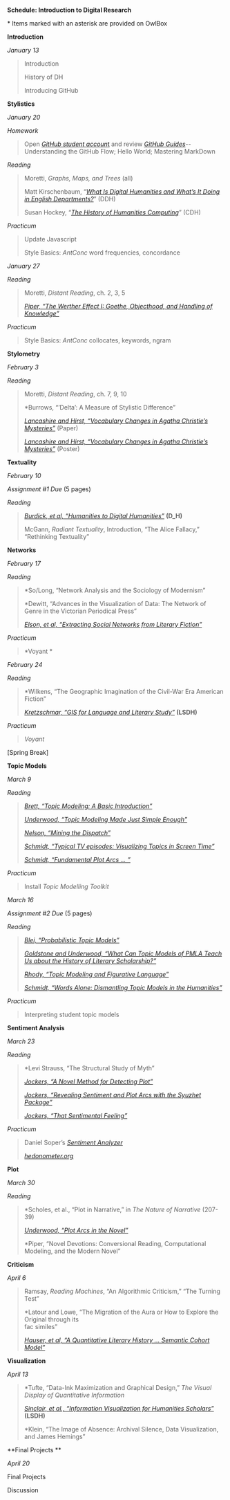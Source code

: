 **Schedule: Introduction to Digital Research**

\* Items marked with an asterisk are provided on OwlBox

**Introduction**

*January 13*

> Introduction
>
> History of DH
>
> Introducing GitHub

**Stylistics**

*January 20*

*Homework*

> Open [*GitHub student accoun*t](https://education.github.com/) and
> review [*GitHub Guides*](https://guides.github.com/)--Understanding
> the GitHub Flow; Hello World; Mastering MarkDown

*Reading*

> Moretti, *Graphs, Maps, and Trees* (all)
>
> Matt Kirschenbaum, “[*What Is Digital Humanities and What’s It Doing
> in English
> Departments?*](http://dhdebates.gc.cuny.edu/debates/text/38)” (DDH)
>
> Susan Hockey, “[*The History of Humanities
> Computing*](http://www.digitalhumanities.org/companion/view?docId=blackwell/9781405103213/9781405103213.xml&chunk.id=ss1-2-1&toc.depth=1&toc.id=ss1-2-1&brand=default)”
> (CDH)

*Practicum*

> Update Javascript
>
> Style Basics: *AntConc* word frequencies, concordance

*January 27*

*Reading*

> Moretti, *Distant Reading*, ch. 2, 3, 5
>
> [*Piper, “The Werther Effect I: Goethe, Objecthood, and Handling of
> Knowledge”*](http://piperlab.mcgill.ca/pdfs/WertherEffect1.pdf)

*Practicum*

> Style Basics: *AntConc* collocates, keywords, ngram

**Stylometry**

*February 3*

*Reading*

> Moretti, *Distant Reading*, ch. 7, 9, 10
>
> \*Burrows, “’Delta’: A Measure of Stylistic Difference”
>
> [*Lancashire and Hirst, “Vocabulary Changes in Agatha Christie’s
> Mysteries”*](http://ftp.cs.toronto.edu/pub/gh/Lancashire%2BHirst-extabs-2009.pdf)
> (Paper)
>
> [*Lancashire and Hirst, “Vocabulary Changes in Agatha Christie’s
> Mysteries”*](http://ftp.cs.toronto.edu/pub/gh/Lancashire+Hirst-2009-poster.pdf)
> (Poster)

**Textuality**

*February 10*

*Assignment \#1 Due* (5 pages)

*Reading*

> [*Burdick, et al, “Humanities to Digital
> Humanities”*](https://mitpress.mit.edu/sites/default/files/9780262018470_Open_Access_Edition.pdf)
> **(D\_H)**
>
> McGann, *Radiant Textuality*, Introduction, “The Alice Fallacy,”
> “Rethinking Textuality”

**Networks**

*February 17*

*Reading*

> \*So/Long, “Network Analysis and the Sociology of Modernism”
>
> \*Dewitt, “Advances in the Visualization of Data: The Network of Genre
> in the Victorian Periodical Press”
>
> [*Elson, et al, “Extracting Social Networks from Literary
> Fiction”*](http://www1.cs.columbia.edu/~delson/pubs/ACL2010-ElsonDamesMcKeown.pdf)

*Practicum*

> *Voyant *

*February 24*

*Reading*

> \*Wilkens, “The Geographic Imagination of the Civil-War Era American
> Fiction”
>
> [*Kretzschmar, “GIS for Language and Literary
> Study”*](https://dlsanthology.commons.mla.org/gis-for-language-and-literary-study/)
> **(LSDH)**

*Practicum*

> *Voyant*

\[Spring Break\]

**Topic Models**

*March 9*

*Reading*

> [*Brett, “Topic Modeling: A Basic
> Introduction”*](http://journalofdigitalhumanities.org/2-1/topic-modeling-a-basic-introduction-by-megan-r-brett/)
>
> [*Underwood, “Topic Modeling Made Just Simple
> Enough”*](http://tedunderwood.com/2012/04/07/topic-modeling-made-just-simple-enough/)
>
> [*Nelson, “Mining the
> Dispatch”*](http://dsl.richmond.edu/dispatch/pages/home)
>
> [*Schmidt, “Typical TV episodes: Visualizing Topics in Screen
> Time”*](http://sappingattention.blogspot.com/2014/12/typical-tv-episodes-visualizing-topics.html)
>
> [*Schmidt, “Fundamental Plot Arcs …
> ”*](http://sappingattention.blogspot.com/2014/12/fundamental-plot-arcs-seen-through.html)

*Practicum*

> Install *Topic Modelling Toolkit*

*March 16*

*Assignment \#2 Due* (5 pages)

*Reading*

> [*Blei, “Probabilistic Topic
> Models”*](http://www.cs.princeton.edu/~blei/papers/Blei2012.pdf)
>
> [*Goldstone and Underwood, “What Can Topic Models of *PMLA* Teach Us
> about the History of Literary
> Scholarship?”*](http://journalofdigitalhumanities.org/2-1/what-can-topic-models-of-pmla-teach-us-by-ted-underwood-and-andrew-goldstone/)
>
> [*Rhody, “Topic Modeling and Figurative
> Language”*](http://journalofdigitalhumanities.org/2-1/topic-modeling-and-figurative-language-by-lisa-m-rhody/)
>
> [*Schmidt, “Words Alone: Dismantling Topic Models in the
> Humanities”*](http://journalofdigitalhumanities.org/2-1/words-alone-by-benjamin-m-schmidt/)

*Practicum*

> Interpreting student topic models

**Sentiment Analysis**

*March 23*

*Reading*

> \*Levi Strauss, “The Structural Study of Myth”
>
> [*Jockers, “A Novel Method for Detecting
> Plot”*](http://www.matthewjockers.net/2014/06/05/a-novel-method-for-detecting-plot/)
>
> [*Jockers, “Revealing Sentiment and Plot Arcs with the Syuzhet
> Package”*](http://www.matthewjockers.net/2015/02/02/syuzhet/)
>
> [*Jockers, “That Sentimental
> Feeling”*](http://www.matthewjockers.net/2015/12/20/that-sentimental-feeling/)

*Practicum*

> Daniel Soper’s [*Sentiment
> Analyzer*](http://www.danielsoper.com/sentimentanalysis/default.aspx)
>
> [*hedonometer.org*](http://hedonometer.org/index.html)

**Plot**

*March 30*

*Reading*

> \*Scholes, et al., “Plot in Narrative,” in *The Nature of Narrative*
> (207-39)
>
> [*Underwood, “Plot Arcs in the
> Novel”*](http://tedunderwood.com/2015/01/03/plot-arcs-in-the-novel/)
>
> \*Piper, “Novel Devotions: Conversional Reading, Computational
> Modeling, and the Modern Novel”

**Criticism**

*April 6*

> Ramsay, *Reading Machines*, “An Algorithmic Criticism,” “The Turning
> Test”
>
> \*Latour and Lowe, “The Migration of the Aura or How to Explore the
> Original through its\
> fac similes”
>
> [*Hauser, et al, “A Quantitative Literary History … Semantic Cohort
> Model”*](http://litlab.stanford.edu/LiteraryLabPamphlet4.pdf)

**Visualization**

*April 13*

> \*Tufte, “Data-Ink Maximization and Graphical Design,” *The Visual
> Display of Quantitative Information*
>
> [*Sinclair, et al., “Information Visualization for Humanities
> Scholars”*](https://dlsanthology.commons.mla.org/information-visualization-for-humanities-scholars/)
> **(LSDH)**
>
> \*Klein, “The Image of Absence: Archival Silence, Data Visualization,
> and James Hemings”

**Final Projects **

*April 20*

Final Projects

Discussion
